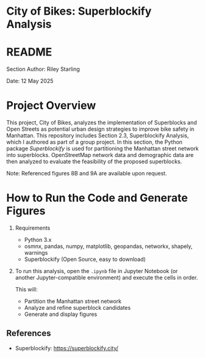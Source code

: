 # City of Bikes: Superblockify Analysis

# README

Section Author: Riley Starling

Date: 12 May 2025

# Project Overview

This project, City of Bikes, analyzes the implementation of Superblocks and Open Streets as potential urban design strategies to improve bike safety in Manhattan. This repository includes Section 2.3, Superblockify Analysis, which I authored as part of a group project. In this section, the Python package *Superblockify* is used for partitioning the Manhattan street network into superblocks. OpenStreetMap network data and demographic data are then analyzed to evaluate the feasibility of the proposed superblocks.

Note: Referenced figures 8B and 9A are available upon request.

# How to Run the Code and Generate Figures

1. Requirements

    * Python 3.x
    * osmnx, pandas, numpy, matplotlib, geopandas, networkx, shapely, warnings
    * Superblockify (Open Source, easy to download)

2. To run this analysis, open the `.ipynb` file in Jupyter Notebook (or another Jupyter-compatible environment) and execute the cells in order.

    This will:

    * Partition the Manhattan street network
    * Analyze and refine superblock candidates
    * Generate and display figures

## References

* Superblockify: https://superblockify.city/
